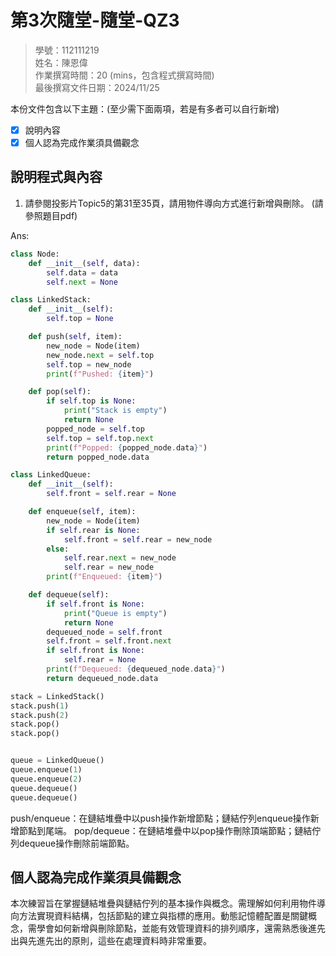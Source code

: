 # 第3次隨堂-隨堂-QZ3
>
>學號：112111219
><br />
>姓名：陳恩偉
><br />
>作業撰寫時間：20 (mins，包含程式撰寫時間)
><br />
>最後撰寫文件日期：2024/11/25
>

本份文件包含以下主題：(至少需下面兩項，若是有多者可以自行新增)
- [x] 說明內容
- [x] 個人認為完成作業須具備觀念

## 說明程式與內容

1. 請參閱投影片Topic5的第31至35頁，請用物件導向方式進行新增與刪除。 (請參照題目pdf)

Ans:

```Python
class Node:
    def __init__(self, data):
        self.data = data
        self.next = None

class LinkedStack:
    def __init__(self):
        self.top = None

    def push(self, item):
        new_node = Node(item)
        new_node.next = self.top
        self.top = new_node
        print(f"Pushed: {item}")

    def pop(self):
        if self.top is None:
            print("Stack is empty")
            return None
        popped_node = self.top
        self.top = self.top.next
        print(f"Popped: {popped_node.data}")
        return popped_node.data

class LinkedQueue:
    def __init__(self):
        self.front = self.rear = None

    def enqueue(self, item):
        new_node = Node(item)
        if self.rear is None:
            self.front = self.rear = new_node
        else:
            self.rear.next = new_node 
            self.rear = new_node       
        print(f"Enqueued: {item}")

    def dequeue(self):
        if self.front is None:
            print("Queue is empty")
            return None
        dequeued_node = self.front
        self.front = self.front.next  
        if self.front is None:        
            self.rear = None
        print(f"Dequeued: {dequeued_node.data}")
        return dequeued_node.data

stack = LinkedStack()
stack.push(1)
stack.push(2)
stack.pop()
stack.pop()


queue = LinkedQueue()
queue.enqueue(1)
queue.enqueue(2)
queue.dequeue()
queue.dequeue()

```
push/enqueue：在鏈結堆疊中以push操作新增節點；鏈結佇列enqueue操作新增節點到尾端。
pop/dequeue：在鏈結堆疊中以pop操作刪除頂端節點；鏈結佇列dequeue操作刪除前端節點。


## 個人認為完成作業須具備觀念

本次練習旨在掌握鏈結堆疊與鏈結佇列的基本操作與概念。需理解如何利用物件導向方法實現資料結構，包括節點的建立與指標的應用。動態記憶體配置是關鍵概念，需學會如何新增與刪除節點，並能有效管理資料的排列順序，還需熟悉後進先出與先進先出的原則，這些在處理資料時非常重要。